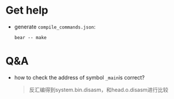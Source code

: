 # Get help

- generate `compile_commands.json`:
  ```shell
  bear -- make
  ```

# Q&A

- how to check the address of symbol `_main`is correct?

  > 反汇编得到system.bin.disasm，和head.o.disasm进行比较 
  